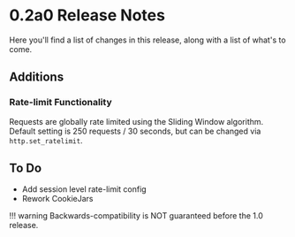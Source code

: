 # 0.2a0 Release Notes

Here you'll find a list of changes in this release, along with a list of what's to come.

## Additions

### Rate-limit Functionality

Requests are globally rate limited using the Sliding Window algorithm.
Default setting is 250 requests / 30 seconds, but can be changed via `http.set_ratelimit`.

## To Do

- Add session level rate-limit config
- Rework CookieJars

!!! warning
    Backwards-compatibility is NOT guaranteed before the 1.0 release.